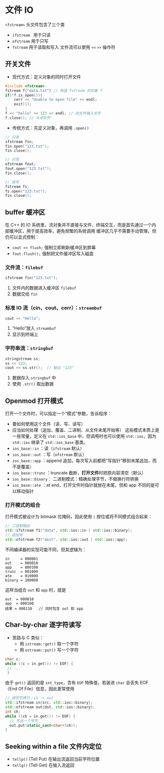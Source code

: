 # 文件 IO
`<fstream>` 头文件包含了三个类
- `ifstream ` 用于只读
- `ofstream` 用于只写
- `fstream` 用于读取和写入
文件流可以使用 `<<` `>>` 操作符
## 开关文件
- 现代方式：定义对象的同时打开文件
```cpp
#include <fstream>
fstream f{"data.txt"} // 构造 fstream 的对象 f
if(!f.is_open()){
	cerr << "Unable to open file" << endl;
	exit(1);
}
f << "hello" << 123 << endl; // 向文件输入文字
f.close(); // 关闭文件
```
- 传统方式：先定义对象，再调用 `.open()`
```cpp
// 只读
ifstream fin;
fin.open("123.txt");
fin.close();

// 只写
ofstream fout;
fout.open("123.txt");
fin.close();

// 读写
fstream fs;
fs.open("123.txt");
fin.close();
```
##  buffer 缓冲区
在  C++ 的 IO 系统里，流对象并不直接与文件、终端交互，而是首先通过一个内部缓冲区，用于提高效率，避免频繁的系统调用
缓冲区几乎不需要手动管理，但仍可以显式控制：
-  `cout << flush;` 强制立即刷新缓冲区到屏幕
- `fout.flush();` 强制把文件缓冲区写入磁盘
### 文件流：`filebuf`
```cpp
ifstream fin("123.txt");
```
1. 文件内的数据进入缓冲区 `filebuf`
2. 数据交给 `fin`
### 标准 IO 流（cin、cout、cerr）：`streambuf`
```cpp
cout << "Hello";
```
1. “Hello”放入 `streambuf`
2. 显示到终端上
### 字符串流：`stringbuf`
```cpp
stringstream ss;
ss << 123;
cout << ss.str();  // 输出 "123"
```
1. 数据存入 `stringbuf` 中
2. 使用 `.str()` 取出数据
##  Openmod 打开模式
打开一个文件时，可以指定一个“模式”参数，告诉程序：
- 要如何使用这个文件（读、写、读写）
- 应当如何处理（追加、覆盖、二进制、从文件末尾开始等）
这些模式本质上是一些常量，定义在 `std::ios_base` 中，但调用时也可以使用 `std::ios`，因为 `std::ios` 继承了 `std::ios_base` 基类。
- `ios_base::in` ：读（`ifstream` 默认）
- `ios_base::out` ：写（`ofstream` 默认）
- `ios_base::app` ：append 追加，每次写入前都把“写指针”移到末尾追加，而不是覆盖）
- `ios_base::trunc` ：truncate 截断，**打开文件**时把原内容清空（默认）
- `ios_base::binary`： 二进制模式：精确处理字节，不做换行符转换
- `ios_base::ate` ：at end，打开文件时指针就放在末尾，但和 app 不同的是可以移动指针
### 打开模式的组合
打开模式被设计为 bitmask 位掩码，因此使用 `|` 按位或将不同模式组合起来：
```cpp
// 二进制输出
std::ifstream f1("data", std::ios::in | std::ios::binary);
// 追加写
std::ofstream f2("dest", std::ios::out | std::ios::app);
```

不同编译器的实现可能不同，但其逻辑为：
```
in     = 000001
out    = 000010
app    = 000100
trunc  = 001000
ate    = 010000
binary = 100000
```

这样当组合 `out` 和 `app` 时，就是
```
out  = 000010
app  = 000100
结果 = 000110   // 同时包含 out 和 app
```
## Char-by-char 逐字符读写
- 思路与 C 类似：
	- 用 `istream::get()` 取一个字符
	- 用 `ostream::put()` 写一个字符
```cpp
char c;
while ((c = in.get()) != EOF) {
 // ...
 }
```
由于 `get()` 返回的是 `int_type`，含有 `EOF` 特殊值，若装进 `char` 会丢失 EOF （End Of File）信息，因此更常使用
```cpp
// 逐字节拷贝：in -> out
std::ifstream in{src, std::ios::binary};
std::ofstream out{dst, std::ios::binary};
int ch;
while ((ch = in.get()) != EOF) {
  // 写出一个字节
  out.put(static_cast<char>(ch));
}
```
## Seeking within a file 文件内定位
- `tellp()` (Tell Put) 在输出流返回当前字符位置
- `tellg()` (Tell Get) 在输入流返回